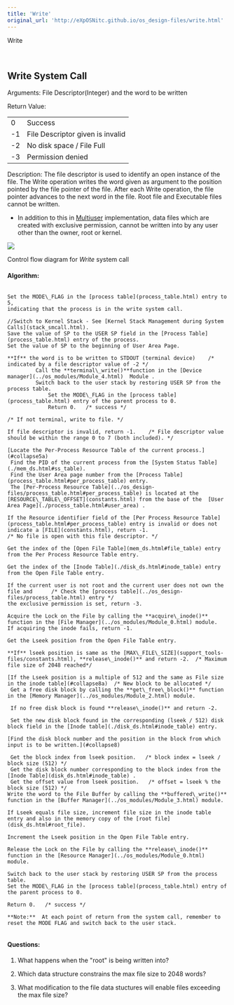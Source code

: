 ```yaml
---
title: 'Write'
original_url: 'http://eXpOSNitc.github.io/os_design-files/write.html'
---
```







Write


































 



























  
  
  




Write System Call
-----------------


  

  

Arguments: File Descriptor(Integer) and the word to be written


Return Value:




|  |  |
| --- | --- |
| 0 | Success |
| -1 | File Descriptor given is invalid |
| -2 | No disk space / File Full |
| -3 | Permission denied |


Description: The file descriptor is used to identify an open instance of the file. The Write operation writes the word given as argument to the position pointed by the file pointer of the file. After each Write operation, the file pointer advances to the next word in the file. Root file and Executable files cannot be written.


* In addition to this in  [Multiuser](http://exposnitc.github.io/os_spec-files/multiuser.html) implementation, data files which are created with exclusive permission, cannot be written into by any user other than the owner, root or kernel.



  


![](../img/roadmap/FileWrite.png)
  

Control flow diagram for *Write* system call

  
  

#### **Algorithm**:



```

Set the MODE\_FLAG in the [process table](process_table.html) entry to 5, 
indicating that the process is in the write system call.

//Switch to Kernel Stack - See [Kernel Stack Management during System Calls](stack_smcall.html). 
Save the value of SP to the USER SP field in the [Process Table](process_table.html) entry of the process.
Set the value of SP to the beginning of User Area Page.

**If** the word is to be written to STDOUT (terminal device)    /* indicated by a file descriptor value of -2 */
	     Call the **terminal\_write()**function in the [Device manager](../os_modules/Module_4.html)  Module .
	     Switch back to the user stack by restoring USER SP from the process table.
             Set the MODE\_FLAG in the [process table](process_table.html) entry of the parent process to 0.
             Return 0.   /* success */
			 
/* If not terminal, write to file. */

If file descriptor is invalid, return -1.    /* File descriptor value should be within the range 0 to 7 (both included). */

[Locate the Per-Process Resource Table of the current process.](#collapse5a)
 Find the PID of the current process from the [System Status Table](./mem_ds.html#ss_table).
 Find the User Area page number from the [Process Table](process_table.html#per_process_table) entry.
 The [Per-Process Resource Table](../os_design-files/process_table.html#per_process_table) is located at the [RESOURCE\_TABLE\_OFFSET](constants.html) from the base of the  [User Area Page](./process_table.html#user_area) .

If the Resource identifier field of the [Per Process Resource Table](process_table.html#per_process_table) entry is invalid or does not indicate a [FILE](constants.html), return -1.   
/* No file is open with this file descriptor. */

Get the index of the [Open File Table](mem_ds.html#file_table) entry from the Per Process Resource Table entry.

Get the index of the [Inode Table](./disk_ds.html#inode_table) entry from the Open File Table entry. 

If the current user is not root and the current user does not own the file and 		/* Check the [process table](../os_design-files/process_table.html) entry */
the exclusive permission is set, return -3. 

Acquire the Lock on the File by calling the **acquire\_inode()** function in the [File Manager](../os_modules/Module_0.html) module.  
If acquiring the inode fails, return -1.

Get the Lseek position from the Open File Table entry.

**If** lseek position is same as the [MAX\_FILE\_SIZE](support_tools-files/constants.html), **release\_inode()** and return -2.  /* Maximum file size of 2048 reached*/

[If the Lseek position is a multiple of 512 and the same as File size in the inode table](#collapse8a)	/* New block to be allocated */ 
 Get a free disk block by calling the **get\_free\_block()** function in the [Memory Manager](../os_modules/Module_2.html) module.

 If no free disk block is found **release\_inode()** and return -2. 

 Set the new disk block found in the corresponding (lseek / 512) disk block field in the [Inode table](./disk_ds.html#inode_table) entry. 

[Find the disk block number and the position in the block from which input is to be written.](#collapse8)

 Get the block index from lseek position.   /* block index = lseek / block size (512) */
 Get the disk block number corresponding to the block index from the [Inode Table](disk_ds.html#inode_table) .
 Get the offset value from lseek position.   /* offset = lseek % the block size (512) */
Write the word to the File Buffer by calling the **buffered\_write()** function in the [Buffer Manager](../os_modules/Module_3.html) module.

If Lseek equals file size, increment file size in the inode table entry and also in the memory copy of the [root file](disk_ds.html#root_file).

Increment the Lseek position in the Open File Table entry.

Release the Lock on the File by calling the **release\_inode()** function in the [Resource Manager](../os_modules/Module_0.html) module.

Switch back to the user stack by restoring USER SP from the process table.
Set the MODE\_FLAG in the [process table](process_table.html) entry of the parent process to 0.

Return 0.   /* success */
	
**Note:**  At each point of return from the system call, remember to reset the MODE FLAG and switch back to the user stack.
  
```

  

#### Questions:


1. What happens when the "root" is being written into?


2. Which data structure constrains the max file size to 2048 words?


3. What modification to the file data stuctures will enable files exceeding the max file size?



  











































